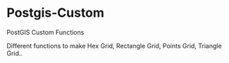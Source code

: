 # Postgis-Custom
PostGIS Custom Functions

Different functions to make Hex Grid, Rectangle Grid, Points Grid, Triangle Grid..